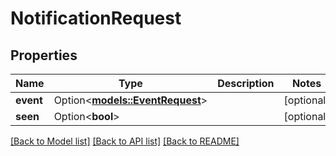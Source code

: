 # NotificationRequest

## Properties

Name | Type | Description | Notes
------------ | ------------- | ------------- | -------------
**event** | Option<[**models::EventRequest**](EventRequest.md)> |  | [optional]
**seen** | Option<**bool**> |  | [optional]

[[Back to Model list]](../README.md#documentation-for-models) [[Back to API list]](../README.md#documentation-for-api-endpoints) [[Back to README]](../README.md)


